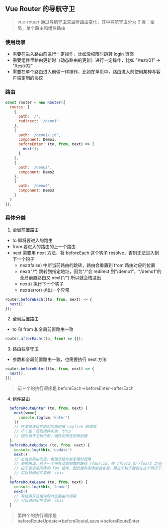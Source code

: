 ## Vue Router 的导航守卫

> vue-rotuer 通过导航守卫来监听路由变化，其中导航守卫分为 3 类：全局，单个路由和组件路由

### 使用场景

- 需要在进入路由前进行一定操作，比如没权限时跳转 login 页面
- 需要组件里路由更新时（动态路由的更新）进行一定操作，比如 "/test/01" => "/test/02"
- 需要在单个路由进入前做一样操作，比如在单页中，路由进入前使用某种与客户端定制的协议

### 路由

```js
const router = new Router({
  routes: [
    {
      path: '/',
      redirect: '/demo1'
    },
    {
      path: '/demo1/:id',
      component: Demo1,
      beforeEnter: (to, from, next) => {
        next();
      }
    },
    {
      path: '/demo2',
      component: Demo2
    },
    {
      path: '/demo3',
      component: Demo3
    }
  ]
});
```

### 具体分类

1. 全局前置路由

- to 即将要进入的路由
- from 要进入的路由的上一个路由
- next 需要用 next 方法，将 beforeEach 这个钩子 resolve，否则无法进入到下一个钩子
  - next(false) 中断当前路由的跳转，路由会重置到 from 路由对应的位置
  - next("/") 跳转到指定地址，因为"/"会 redirect 到"/demo1"，"/demo1"的全局前置路由又 next("/") 所以就会栈溢出
  - next() 执行下一个钩子
  - next(error) 抛出一个异常

```js
router.beforeEach((to, from, next) => {
  next();
});
```

2. 全局后置路由

- to 和 from 和全局前置路由一致

```js
router.afterEach((to, from) => {});
```

3. 路由独享守卫

- 参数和全局前置路由一致，也需要执行 next 方法

```js
router.beforeEnter((to, from, next) => {
  next();
});
```

> 前三个的执行顺序是 beforeEach=>beforeEnter=>afterEach

4. 组件路由

```js
  beforeRouteEnter (to, from, next) {
    next(vm=>{
      console.log(vm,'enter')
    })
    // 在渲染该组件的对应路由被 confirm 前调用
    // 不！能！获取组件实例 `this`
    // 因为当守卫执行前，组件实例还没被创建
  },
  beforeRouteUpdate (to, from, next) {
    console.log(this,'update')
    next()
    // 在当前路由改变，但是该组件被复用时调用
    // 举例来说，对于一个带有动态参数的路径 /foo/:id，在 /foo/1 和 /foo/2 之间跳转的时候，
    // 由于会渲染同样的 Foo 组件，因此组件实例会被复用。而这个钩子就会在这个情况下被调用。
    // 可以访问组件实例 `this`
  },
  beforeRouteLeave (to, from, next) {
    console.log(this,'leave')
    next()
    // 导航离开该组件的对应路由时调用
    // 可以访问组件实例 `this`
  }
```

> 第四个的执行顺序是 beforeRouteUpdate=>beforeRouteLeave=>beforeRouteEnter
